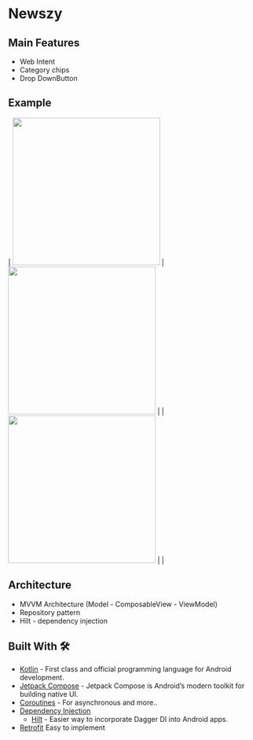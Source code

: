# Newszy 

   ## Main Features
   - Web Intent
   - Category chips
   - Drop DownButton

## Example
| <img src="app/src/main/res/drawable/bottombar.png" width="300"/>   | <img src="app/src/main/res/drawable/rangeslider.png" width="300"/>  |
| <img src="app/src/main/res/drawable/plantinformationscreen.png" width="300"/> |  |

 ## Architecture 
  - MVVM Architecture (Model - ComposableView - ViewModel)
  - Repository pattern
  - Hilt - dependency injection

## Built With 🛠
- [Kotlin](https://kotlinlang.org/) - First class and official programming language for Android development.
- [Jetpack Compose](https://developer.android.com/jetpack/compose) - Jetpack Compose is Android’s modern toolkit for building native UI.
- [Coroutines](https://kotlinlang.org/docs/reference/coroutines-overview.html) - For asynchronous and more..
- [Dependency Injection](https://developer.android.com/training/dependency-injection)
  - [Hilt](https://dagger.dev/hilt) - Easier way to incorporate Dagger DI into Android apps.
- [Retrofit](https://square.github.io/retrofit/) Easy to implement
 
 

